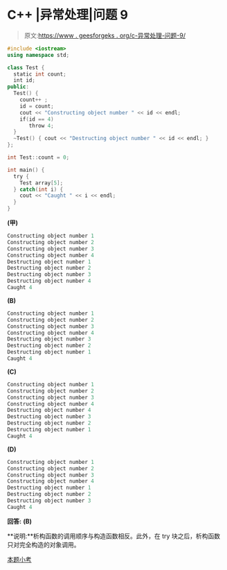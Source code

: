 # C++ |异常处理|问题 9

> 原文:[https://www . geesforgeks . org/c-异常处理-问题-9/](https://www.geeksforgeeks.org/c-exception-handling-question-9/)

```cpp
#include <iostream>
using namespace std;

class Test {
  static int count;
  int id;
public:
  Test() {
    count++ ;
    id = count;
    cout << "Constructing object number " << id << endl;
    if(id == 4)
       throw 4;
  }
  ~Test() { cout << "Destructing object number " << id << endl; }
};

int Test::count = 0;

int main() {
  try {
    Test array[5];
  } catch(int i) {
    cout << "Caught " << i << endl;
  }
}
```

**(甲)**

```cpp
Constructing object number 1
Constructing object number 2
Constructing object number 3
Constructing object number 4
Destructing object number 1
Destructing object number 2
Destructing object number 3
Destructing object number 4
Caught 4
```

**(B)**

```cpp
Constructing object number 1
Constructing object number 2
Constructing object number 3
Constructing object number 4
Destructing object number 3
Destructing object number 2
Destructing object number 1
Caught 4
```

**(C)**

```cpp
Constructing object number 1
Constructing object number 2
Constructing object number 3
Constructing object number 4
Destructing object number 4
Destructing object number 3
Destructing object number 2
Destructing object number 1
Caught 4
```

**(D)**

```cpp
Constructing object number 1
Constructing object number 2
Constructing object number 3
Constructing object number 4
Destructing object number 1
Destructing object number 2
Destructing object number 3
Caught 4
```

**回答:** **(B)**

**说明:**析构函数的调用顺序与构造函数相反。此外，在 try 块之后，析构函数只对完全构造的对象调用。

[本题小考](https://www.geeksforgeeks.org/quiz-corner-gq/)